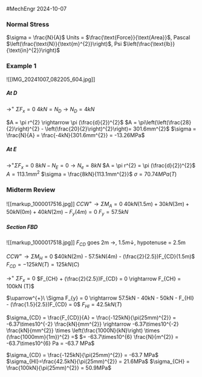 #MechEngr 2024-10-07

### Normal Stress
$\sigma = \frac{N}{A}$        Units = $\frac{\text{Force}}{\text{Area}}$, Pascal $\left(\frac{\text{N}}{\text{m}^{2}}\right)$, Psi $\left(\frac{\text{lb}}{\text{in}^{2}}\right)$

### Example 1
![[IMG_20241007_082205_604.jpg]]

##### At D
$\rightarrow^{+}\ \Sigma F_{x}= 0$
$4kN = N_{D} \rightarrow N_{D} = 4kN$

$A = \pi r^{2} \rightarrow \pi (\frac{d}{2})^{2}$
$A = \pi\left(\left(\frac{28}{2}\right)^{2} - \left(\frac{20}{2}\right)^{2}\right)= 301.6mm^{2}$
$\sigma = \frac{N}{A} = \frac{-4kN}{301.6mm^{2}} = -13.26MPa$

##### At E
$\rightarrow ^{+} \Sigma F_{x} = 0$
$8kN - N_{E} = 0 \rightarrow N_{e} = 8kN$
$A = \pi r^{2} = \pi (\frac{d}{2})^{2}$
$A = 113.1mm^{2}$
$\sigma = \frac{8kN}{113.1mm^{2}}$
$\sigma = 70.74 MPa (T)$

### Midterm Review
![[markup_1000017516.jpg]]
$CCW^{+} \rightarrow \Sigma M_{A} = 0$
$40kN(1.5m) + 30kN(3m) + 50kN(0m) + 40kN(2m) - F_{y}(4m) = 0$
$F_{y} = 57.5kN$

##### Section FBD
![[markup_1000017518.jpg]]
$F_{CD}$ goes 2m $\rightarrow$, $1.5m \downarrow$, hypotenuse = 2.5m 

$CCW^{+} \rightarrow \Sigma M_{H} = 0$
$40kN(2m) - 57.5kN(4m) - (\frac{2}{2.5})F_{CD}(1.5m)$
$F_{CD} = -125kN (T) = 125kN(C)$

$\rightarrow^{+}\ \Sigma F_{x} = 0$
$F_{CH} + (\frac{2}{2.5})F_{CD} = 0 \rightarrow F_{CH} = 100kN (T)$

$\uparrow^{+}\ \Sigma F_{y} = 0 \rightarrow 57.5kN - 40kN - 50kN - F_{HI} - (\frac{1.5}{2.5})F_{CD} = 0$
$F_{HI} = 42.5kN(T)$

$\sigma_{CD} = \frac{F_{CD}}{A} = \frac{-125kN}{\pi(25mm)^{2}} = -6.37\times10^{-2} \frac{kN}{mm^{2}} \rightarrow -6.37\times10^{-2} \frac{kN}{mm^{2}} \times \left(\frac{1000N}{kN}\right) \times (\frac{1000mm}{1m})^{2} =$
$= -63.7\times10^{6} \frac{N}{m^{2}} = -63.7\times10^{6} Pa = -63.7 MPa$

$\sigma_{CD} = \frac{-125kN}{\pi(25mm)^{2}} = -63.7 MPa$
$\sigma_{HI}=\frac{42.5kN}{\pi(25mm)^{2}} = 21.6MPa$
$\sigma_{CH} = \frac{100kN}{\pi(25mm)^{2}} = 50.9MPa$
